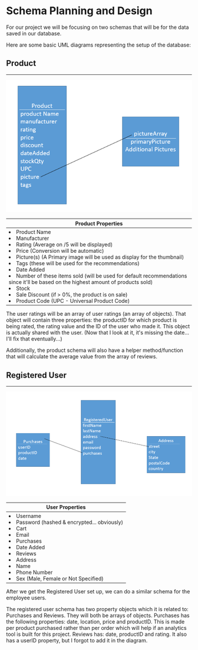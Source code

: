 # Schema Planning and Design

For our project we will be focusing on two schemas that will be for the data saved in our database.

Here are some basic UML diagrams representing the setup of the database:

## Product

---

![Product UML](docs/CapstoneProductUML.PNG)

<table>
    <thead>
        <th>Product Properties</th>
    </thead>
    <tbody>
        <tr>
            <td>
                <li>Product Name</li>
                <li>Manufacturer</li>
                <li>Rating (Average on /5 will be displayed)</li>
                <li>Price (Conversion will be automatic)</li>
                <li>Picture(s) (A Primary image will be used as display for the thumbnail)</li>
                <li>Tags (these will be used for the recommendations)</li>
                <li>Date Added</li>
                <li>Number of these items sold (will be used for default recommendations since it'll be based on the highest amount of products sold)</li>
                <li>Stock</li>
                <li>Sale Discount (if > 0%, the product is on sale)</li>
                <li>Product Code (UPC - Universal Product Code)</li>
            </td>
        </tr>
    </tbody>
</table>

The user ratings will be an array of user ratings (an array of objects). That object will contain three properties: the productID for which product is being rated, the rating value and the ID of the user who made it. This object is actually shared with the user. (Now that I look at it, it's missing the date... I'll fix that eventually...)

Additionally, the product schema will also have a helper method/function that will calculate the average value from the array of reviews.

## Registered User

---

![Registered User UML](docs/CapstoneRegisteredUserUML.PNG)

<table>
    <thead>
        <th>User Properties</th>
    </thead>
    <tbody>
        <tr>
            <td>
                <li>Username</li>
                <li>Password (hashed & encrypted... obviously)</li>
                <li>Cart</li>
                <li>Email</li>
                <li>Purchases</li>
                <li>Date Added</li>
                <li>Reviews</li>
                <li>Address</li>
                <li>Name</li>
                <li>Phone Number</li>
                <li>Sex (Male, Female or Not Specified)</li>
            </td>
        </tr>
    </tbody>
</table>

After we get the Registered User set up, we can do a similar schema for the employee users.

The registered user schema has two property objects which it is related to: Purchases and Reviews. They will both be arrays of objects. Purchases has the following properties: date, location, price and productID. This is made per product purchased rather than per order which will help if an analytics tool is built for this project. Reviews has: date, productID and rating. It also has a userID property, but I forgot to add it in the diagram.
